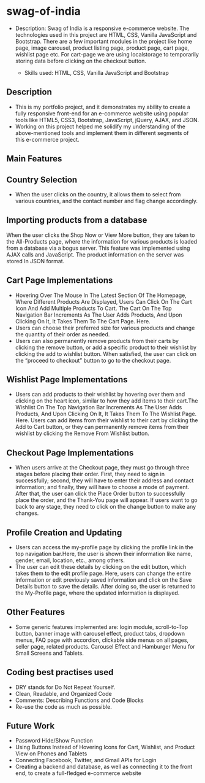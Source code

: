 # swag-of-india
- Description: Swag of India is a responsive e-commerce website. The technologies used in this project are HTML, CSS, Vanilla JavaScript and Bootstrap. There are a few important modules in the project like home page, image carousel, product listing page, product page, cart page, wishlist page etc. For cart-page we are using localstorage to temporarily storing data before clicking on the checkout button.

  - Skills used: HTML, CSS, Vanilla JavaScript and Bootstrap

## Description

- This is my portfolio project, and it demonstrates my ability to create a fully responsive front-end for an e-commerce website using popular tools like HTML5, CSS3, Bootstrap, JavaScript, jQuery, AJAX, and JSON.
- Working on this project helped me solidify my understanding of the above-mentioned tools and implement them in different segments of this e-commerce project.

## Main Features

## Country Selection

- When the user clicks on the country, it allows them to select from various countries, and the contact number and flag change accordingly.

## Importing products from a database

When the user clicks the Shop Now or View More button, they are taken to the All-Products page, where the information for various products is loaded from a database via a bogus server. This feature was implemented using AJAX calls and JavaScript. The product information on the server was stored In JSON format.

## Cart Page Implementations

- Hovering Over The Mouse In The Latest Section Of The Homepage, Where Different Products Are Displayed, Users Can Click On The Cart Icon And Add Multiple Products To Cart. The Cart On The Top Navigation Bar Increments As The User Adds Products, And Upon Clicking On It, It Takes Them To The Cart Page. Here. 
- Users can choose their preferred size for various products and change the quantity of their order as needed. 
- Users can also permanently remove products from their carts by clicking the remove button, or add a specific product to their wishlist by clicking the add to wishlist button. When satisfied, the user can click on the “proceed to checkout” button to go to the checkout page.

## Wishlist Page Implementations

- Users can add products to their wishlist by hovering over them and clicking on the heart icon, similar to how they add items to their cart.The Wishlist On The Top Navigation Bar Increments As The User Adds Products, And Upon Clicking On It, It Takes Them To The Wishlist Page. Here. Users can add items from their wishlist to their cart by clicking the Add to Cart button, or they can permanently remove items from their wishlist by clicking the Remove From Wishlist button.

## Checkout Page Implementations

- When users arrive at the Checkout page, they must go through three stages before placing their order. First, they need to sign in successfully; second, they will have to enter their address and contact information; and finally, they will have to choose a mode of payment. After that, the user can click the Place Order button to successfully place the order, and the Thank-You page will appear. If users want to go back to any stage, they need to click on the change button to make any changes.

## Profile Creation and Updating

- Users can access the my-profile page by clicking the profile link in the top navigation bar.Here, the user is shown their information like name, gender, email, location, etc., among others. 
- The user can edit these details by clicking on the edit button, which takes them to the edit profile page. Here, users can change the entire information or edit previously saved information and click on the Save Details button to save the details. After doing so, the user is returned to the My-Profile page, where the updated information is displayed.

## Other Features

- Some generic features implemented are: login module, scroll-to-Top button, banner image with carousel effect, product tabs, dropdown menus, FAQ page with accordion, clickable side menus on all pages, seller page, related products. Carousel Effect and Hamburger Menu for Small Screens and Tablets.

## Coding best practises used

- DRY stands for Do Not Repeat Yourself.
- Clean, Readable, and Organized Code
- Comments: Describing Functions and Code Blocks
- Re-use the code as much as possible.

## Future Work

- Password Hide/Show Function
- Using Buttons Instead of Hovering Icons for Cart, Wishlist, and Product View on Phones and Tablets
- Connecting Facebook, Twitter, and Gmail APIs for Login
- Creating a backend and database, as well as connecting it to the front end, to create a full-fledged e-commerce website


